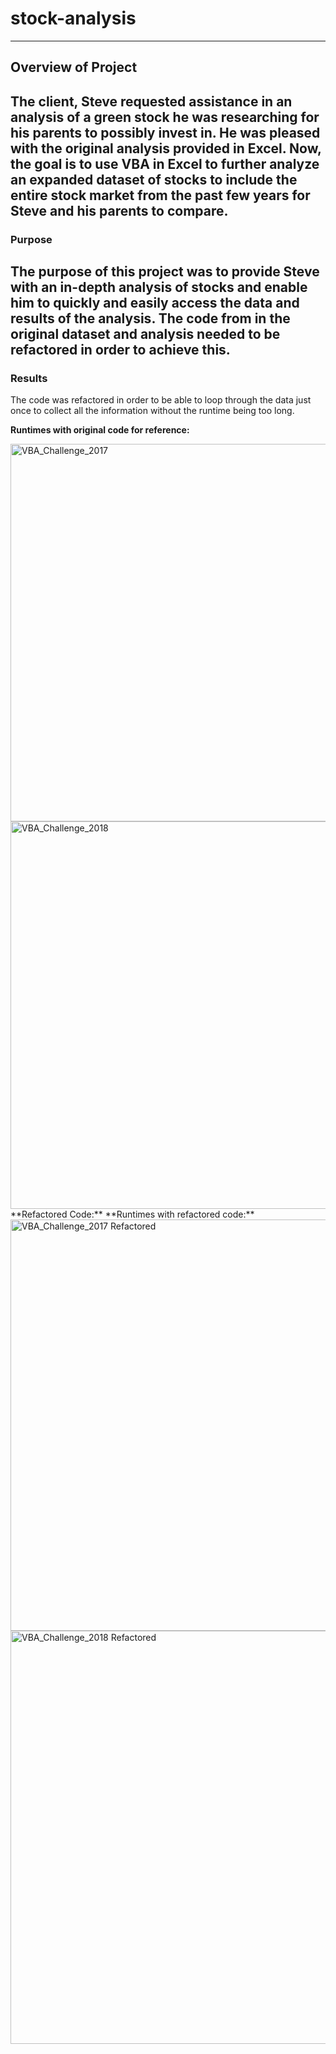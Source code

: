 # stock-analysis
---
## Overview of Project

The client, Steve requested assistance in an analysis of a green stock he was researching for his parents to possibly invest in. He was pleased with the original analysis provided in Excel. Now, the goal is to use VBA in Excel to further analyze an expanded dataset of stocks to include the entire stock market from the past few years for Steve and his parents to compare. 
--- 
### Purpose

The purpose of this project was to provide Steve with an in-depth analysis of stocks and enable him to quickly and easily access the data and results of the analysis. The code from in the original dataset and analysis needed to be refactored in order to achieve this.
---
### Results
The code was refactored in order to be able to loop through the data just once to collect all the information without the runtime being too long.

**Runtimes with original code for reference:**

<img width="604" alt="VBA_Challenge_2017" src="https://user-images.githubusercontent.com/78699465/110252343-eae73980-7f52-11eb-8af2-7f40a99e1923.png">
<img width="620" alt="VBA_Challenge_2018" src="https://user-images.githubusercontent.com/78699465/110252417-4c0f0d00-7f53-11eb-91ff-8020027f6c93.png">
**Refactored Code:**
**Runtimes with refactored code:**
<img width="658" alt="VBA_Challenge_2017 Refactored" src="https://user-images.githubusercontent.com/78699465/110251123-07807300-7f4d-11eb-8189-597f86e9e11b.png">
<img width="661" alt="VBA_Challenge_2018 Refactored" src="https://user-images.githubusercontent.com/78699465/110251273-c177df00-7f4d-11eb-82ad-a641d1124f5b.png">

